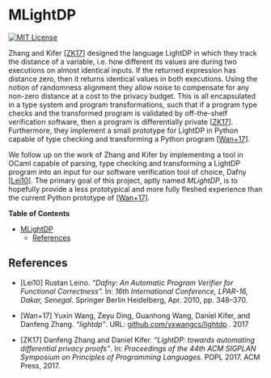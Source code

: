 # MLightDP
[![MIT License](https://img.shields.io/badge/license-MIT%20License-blue.svg)](LICENSE.md)

Zhang and Kifer [[ZK17](#references)] designed the language LightDP in which
they track the distance of a variable, i.e. how different its values are during
two executions on almost identical inputs. If the returned expression has
distance zero, then it returns identical values in both executions. Using the
notion of randomness alignment they allow noise to compensate for any non-zero
distance at a cost to the privacy budget. This is all encapsulated in a type
system and program transformations, such that if a program type checks and the
transformed program is validated by off-the-shelf verification software, then a
program is differentially private [[ZK17](#references)]. Furthermore, they
implement a small prototype for LightDP in Python capable of type checking and
transforming a Python program [[Wan+17](#references)].

We follow up on the work of Zhang and Kifer by implementing a tool in OCaml
capable of parsing, type checking and transforming a LightDP program into an
input for our software verification tool of choice, Dafny
[[Lei10](#references)]. The primary goal of this project, aptly named
_MLightDP_, is to hopefully provide a less prototypical and more fully fleshed
experience than the current Python prototype of [[Wan+17](#references)].

<!-- markdown-toc start - Don't edit this section. Run M-x markdown-toc-refresh-toc -->
**Table of Contents**

- [MLightDP](#mlightdp)
    - [References](#references)

<!-- markdown-toc end -->



## References

- [Lei10] Rustan Leino.
     _“Dafny: An Automatic Program Verifier for Functional Correctness”._
     In: _16th International Conference, LPAR-16, Dakar, Senegal_.
     Springer Berlin Heidelberg,
     Apr. 2010,
     pp. 348–370.

- [Wan+17] Yuxin Wang, Zeyu Ding, Guanhong Wang, Daniel Kifer, and Danfeng Zhang.
           _“lightdp”_.
           URL: [github.com/yxwangcs/lightdp](https://github.com/yxwangcs/lightdp) .
           2017

- [ZK17] Danfeng Zhang and Daniel Kifer.
         _“LightDP: towards automating differential privacy proofs”_.
         In: _Proceedings of the 44th ACM SIGPLAN Symposium on Principles of Programming Languages._
         POPL 2017.
         ACM Press, 2017.


